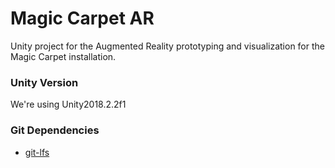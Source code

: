 # Magic Carpet AR
Unity project for the Augmented Reality prototyping and visualization for the Magic Carpet installation. 

### Unity Version
We're using Unity2018.2.2f1

### Git Dependencies
- [git-lfs](https://git-lfs.github.com/)
